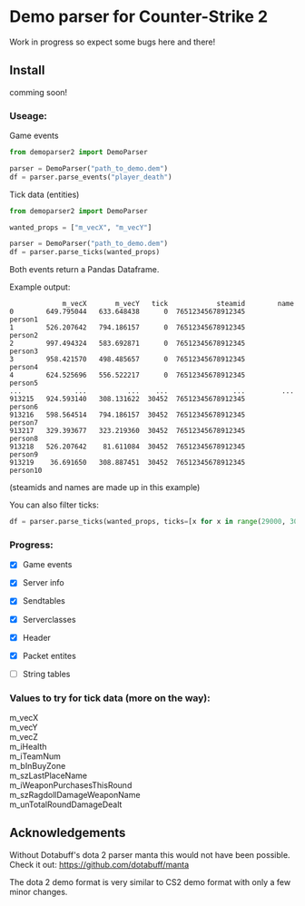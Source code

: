 # Demo parser for Counter-Strike 2


Work in progress so expect some bugs here and there!

## Install
comming soon!

### Useage:
Game events
```python
from demoparser2 import DemoParser

parser = DemoParser("path_to_demo.dem")
df = parser.parse_events("player_death")
```

Tick data (entities)
```python
from demoparser2 import DemoParser

wanted_props = ["m_vecX", "m_vecY"]

parser = DemoParser("path_to_demo.dem")
df = parser.parse_ticks(wanted_props)
```

Both events return a Pandas Dataframe.

Example output:
```
             m_vecX       m_vecY   tick            steamid        name
0        649.795044   633.648438      0  76512345678912345      person1
1        526.207642   794.186157      0  76512345678912345      person2
2        997.494324   583.692871      0  76512345678912345      person3
3        958.421570   498.485657      0  76512345678912345      person4
4        624.525696   556.522217      0  76512345678912345      person5
...             ...          ...    ...                ...         ...
913215   924.593140   308.131622  30452  76512345678912345      person6
913216   598.564514   794.186157  30452  76512345678912345      person7
913217   329.393677   323.219360  30452  76512345678912345      person8
913218   526.207642    81.611084  30452  76512345678912345      person9
913219    36.691650   308.887451  30452  76512345678912345      person10
```
(steamids and names are made up in this example)

You can also filter ticks:
```python
df = parser.parse_ticks(wanted_props, ticks=[x for x in range(29000, 30000)])
```



### Progress:

- [x] Game events
- [x] Server info
- [x] Sendtables
- [x] Serverclasses
- [x] Header
- [x] Packet entites
- [ ] String tables


### Values to try for tick data (more on the way):

m_vecX  
m_vecY  
m_vecZ  
m_iHealth  
m_iTeamNum  
m_bInBuyZone  
m_szLastPlaceName  
m_iWeaponPurchasesThisRound  
m_szRagdollDamageWeaponName  
m_unTotalRoundDamageDealt  



## Acknowledgements
Without Dotabuff's dota 2 parser manta this would not have been possible. Check it out: https://github.com/dotabuff/manta

The dota 2 demo format is very similar to CS2 demo format with only a few minor changes.